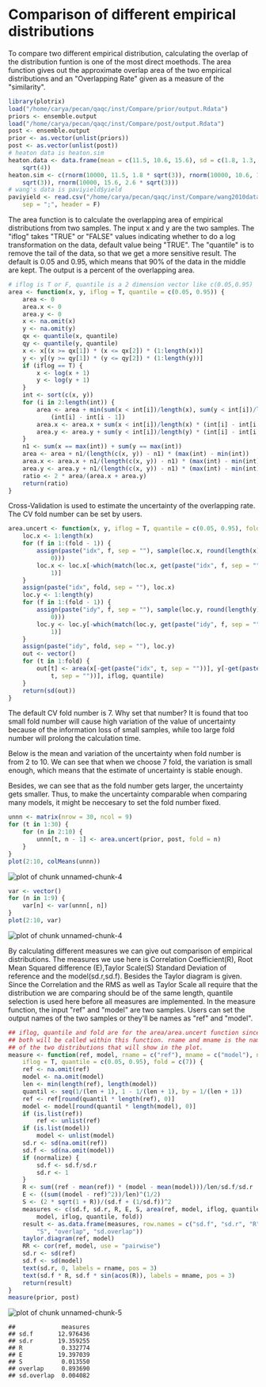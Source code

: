 Comparison of different empirical distributions
========================================================
To compare two different empirical distribution, calculating the overlap of the distribution funtion is one of the most direct moethods. The area function gives out the approximate overlap area of the two empirical distributions and an "Overlapping Rate" given as a measure of the "similarity".

```r
library(plotrix)
load("/home/carya/pecan/qaqc/inst/Compare/prior/output.Rdata")
priors <- ensemble.output
load("/home/carya/pecan/qaqc/inst/Compare/post/output.Rdata")
post <- ensemble.output
prior <- as.vector(unlist(priors))
post <- as.vector(unlist(post))
# heaton data is heaton.sim
heaton.data <- data.frame(mean = c(11.5, 10.6, 15.6), sd = c(1.8, 1.3, 2.6) * 
    sqrt(4))
heaton.sim <- c(rnorm(10000, 11.5, 1.8 * sqrt(3)), rnorm(10000, 10.6, 1.3 * 
    sqrt(3)), rnorm(10000, 15.6, 2.6 * sqrt(3)))
# wang's data is paviyield$yield
paviyield <- read.csv("/home/carya/pecan/qaqc/inst/Compare/wang2010data.csv", 
    sep = ";", header = F)
```

The area function is to calculate the overlapping area of empirical distributions from two samples. The input x and y are the two samples. The "iflog" takes "TRUE" or "FALSE" values indicating whether to do a log transformation on the data, default value being "TRUE". The "quantile" is to remove the tail of the data, so that we get a more sensitive result. The default is 0.05 and 0.95, which means that 90% of the data in the middle are kept. The output is a percent of the overlapping area. 

```r
# iflog is T or F, quantile is a 2 dimension vector like c(0.05,0.95)
area <- function(x, y, iflog = T, quantile = c(0.05, 0.95)) {
    area <- 0
    area.x <- 0
    area.y <- 0
    x <- na.omit(x)
    y <- na.omit(y)
    qx <- quantile(x, quantile)
    qy <- quantile(y, quantile)
    x <- x[(x >= qx[1]) * (x <= qx[2]) * (1:length(x))]
    y <- y[(y >= qy[1]) * (y <= qy[2]) * (1:length(y))]
    if (iflog == T) {
        x <- log(x + 1)
        y <- log(y + 1)
    }
    int <- sort(c(x, y))
    for (i in 2:length(int)) {
        area <- area + min(sum(x < int[i])/length(x), sum(y < int[i])/length(y)) * 
            (int[i] - int[i - 1])
        area.x <- area.x + sum(x < int[i])/length(x) * (int[i] - int[i - 1])
        area.y <- area.y + sum(y < int[i])/length(y) * (int[i] - int[i - 1])
    }
    n1 <- sum(x == max(int)) + sum(y == max(int))
    area <- area + n1/(length(c(x, y)) - n1) * (max(int) - min(int))
    area.x <- area.x + n1/(length(c(x, y)) - n1) * (max(int) - min(int))
    area.y <- area.y + n1/(length(c(x, y)) - n1) * (max(int) - min(int))
    ratio <- 2 * area/(area.x + area.y)
    return(ratio)
}
```

  Cross-Validation is used to estimate the uncertainty of the overlapping rate. The CV fold number can be set by users. 


```r
area.uncert <- function(x, y, iflog = T, quantile = c(0.05, 0.95), fold = 7) {
    loc.x <- 1:length(x)
    for (f in 1:(fold - 1)) {
        assign(paste("idx", f, sep = ""), sample(loc.x, round(length(x)/fold, 
            0)))
        loc.x <- loc.x[-which(match(loc.x, get(paste("idx", f, sep = ""))) >= 
            1)]
    }
    assign(paste("idx", fold, sep = ""), loc.x)
    loc.y <- 1:length(y)
    for (f in 1:(fold - 1)) {
        assign(paste("idy", f, sep = ""), sample(loc.y, round(length(y)/fold, 
            0)))
        loc.y <- loc.y[-which(match(loc.y, get(paste("idy", f, sep = ""))) >= 
            1)]
    }
    assign(paste("idy", fold, sep = ""), loc.y)
    out <- vector()
    for (t in 1:fold) {
        out[t] <- area(x[-get(paste("idx", t, sep = ""))], y[-get(paste("idy", 
            t, sep = ""))], iflog, quantile)
    }
    return(sd(out))
}
```

  
  The default CV fold number is 7. Why set that number? It is found that too small fold number will cause high variation of the value of uncertainty because of the information loss of small samples, while too large fold number will prolong the calculation time. 

  Below is the mean and variation of the uncertainty when fold number is from 2 to 10. We can see that when we choose 7 fold, the variation is small enough, which means that the estimate of uncertainty is stable enough. 
  
  Besides, we can see that as the fold number gets larger, the uncertainty gets smaller. Thus, to make the uncertainty comparable when comparing many models, it might be neccesary to set the fold number fixed. 



```r
unnn <- matrix(nrow = 30, ncol = 9)
for (t in 1:30) {
    for (n in 2:10) {
        unnn[t, n - 1] <- area.uncert(prior, post, fold = n)
    }
}
plot(2:10, colMeans(unnn))
```

![plot of chunk unnamed-chunk-4](figure/unnamed-chunk-41.png) 

```r
var <- vector()
for (n in 1:9) {
    var[n] <- var(unnn[, n])
}
plot(2:10, var)
```

![plot of chunk unnamed-chunk-4](figure/unnamed-chunk-42.png) 

  
  By calculating different measures we can give out comparison of empirical distributions. The measures we use here is Correlation Coefficient(R), Root Mean Squared difference (E),Taylor Scale(S) Standard Deviation of reference and the model(sd.r,sd.f). Besides the Taylor diagram is given.
  Since the Correlation and the RMS as well as Taylor Scale all require that the distribution we are comparing should be of the same length, quantile selection is used here before all measures are implemented.
  In the measure function, the input "ref" and "model" are two samples. Users can set the output names of the two samples or they'll be names as "ref" and "model".


```r
## iflog, quantile and fold are for the area/area.uncert function since
## both will be called within this function. rname and mname is the name
## of the two distributions that will show in the plot.
measure <- function(ref, model, rname = c("ref"), mname = c("model"), normalize = FALSE, 
    iflog = T, quantile = c(0.05, 0.95), fold = c(7)) {
    ref <- na.omit(ref)
    model <- na.omit(model)
    len <- min(length(ref), length(model))
    quantil <- seq(1/(len + 1), 1 - 1/(len + 1), by = 1/(len + 1))
    ref <- ref[round(quantil * length(ref), 0)]
    model <- model[round(quantil * length(model), 0)]
    if (is.list(ref)) 
        ref <- unlist(ref)
    if (is.list(model)) 
        model <- unlist(model)
    sd.r <- sd(na.omit(ref))
    sd.f <- sd(na.omit(model))
    if (normalize) {
        sd.f <- sd.f/sd.r
        sd.r <- 1
    }
    R <- sum((ref - mean(ref)) * (model - mean(model)))/len/sd.f/sd.r
    E <- ((sum((model - ref)^2))/len)^(1/2)
    S <- (2 * sqrt(1 + R))/(sd.f + (1/sd.f))^2
    measures <- c(sd.f, sd.r, R, E, S, area(ref, model, iflog, quantile), area.uncert(ref, 
        model, iflog, quantile, fold))
    result <- as.data.frame(measures, row.names = c("sd.f", "sd.r", "R", "E", 
        "S", "overlap", "sd.overlap"))
    taylor.diagram(ref, model)
    RR <- cor(ref, model, use = "pairwise")
    sd.r <- sd(ref)
    sd.f <- sd(model)
    text(sd.r, 0, labels = rname, pos = 3)
    text(sd.f * R, sd.f * sin(acos(R)), labels = mname, pos = 3)
    return(result)
}
measure(prior, post)
```

![plot of chunk unnamed-chunk-5](figure/unnamed-chunk-5.png) 

```
##             measures
## sd.f       12.976436
## sd.r       19.359255
## R           0.332774
## E          19.397039
## S           0.013550
## overlap     0.893690
## sd.overlap  0.004082
```



